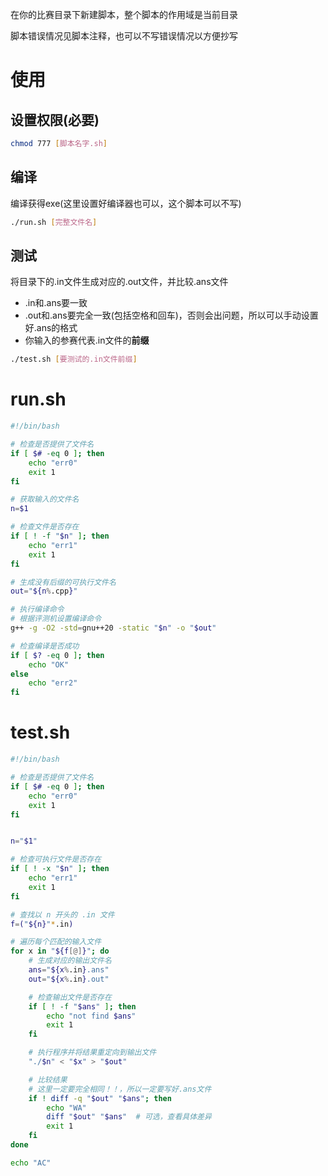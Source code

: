 在你的比赛目录下新建脚本，整个脚本的作用域是当前目录

脚本错误情况见脚本注释，也可以不写错误情况以方便抄写

# 使用

## 设置权限(必要)
```sh
chmod 777 [脚本名字.sh]
```

## 编译
编译获得exe(这里设置好编译器也可以，这个脚本可以不写)
```sh
./run.sh [完整文件名]
```

## 测试
将目录下的.in文件生成对应的.out文件，并比较.ans文件

+ .in和.ans要一致 
+ .out和.ans要完全一致(包括空格和回车)，否则会出问题，所以可以手动设置好.ans的格式
+ 你输入的参赛代表.in文件的**前缀**
```sh
./test.sh [要测试的.in文件前缀]
```

# run.sh
```sh
#!/bin/bash

# 检查是否提供了文件名
if [ $# -eq 0 ]; then
    echo "err0"
    exit 1
fi

# 获取输入的文件名
n=$1

# 检查文件是否存在
if [ ! -f "$n" ]; then
    echo "err1"
    exit 1
fi

# 生成没有后缀的可执行文件名
out="${n%.cpp}"

# 执行编译命令
# 根据评测机设置编译命令
g++ -g -O2 -std=gnu++20 -static "$n" -o "$out"

# 检查编译是否成功
if [ $? -eq 0 ]; then
    echo "OK"
else
    echo "err2"
fi
```

# test.sh
```sh
#!/bin/bash

# 检查是否提供了文件名
if [ $# -eq 0 ]; then
    echo "err0"
    exit 1
fi


n="$1"

# 检查可执行文件是否存在
if [ ! -x "$n" ]; then
    echo "err1"
    exit 1
fi

# 查找以 n 开头的 .in 文件
f=("${n}"*.in)

# 遍历每个匹配的输入文件
for x in "${f[@]}"; do
    # 生成对应的输出文件名
    ans="${x%.in}.ans"
    out="${x%.in}.out"

    # 检查输出文件是否存在
    if [ ! -f "$ans" ]; then
        echo "not find $ans"
        exit 1
    fi

    # 执行程序并将结果重定向到输出文件
    "./$n" < "$x" > "$out"

    # 比较结果
    # 这里一定要完全相同！！，所以一定要写好.ans文件
    if ! diff -q "$out" "$ans"; then
        echo "WA"
        diff "$out" "$ans"  # 可选，查看具体差异
        exit 1
    fi
done

echo "AC"
```